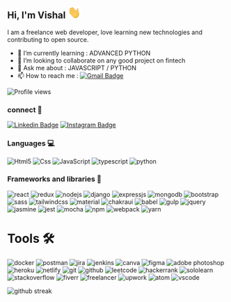 <h2> Hi, I'm Vishal <img src="https://raw.githubusercontent.com/ABSphreak/ABSphreak/master/gifs/Hi.gif" width="30px"> </h2>
I am a freelance web developer, love learning new technologies and contributing to open source.

- 🌱 I’m currently learning : ADVANCED PYTHON
- 🔭 I’m looking to collaborate on any good project on fintech
- 💬 Ask me about : JAVASCRIPT / PYTHON
- 📫 How to reach me : [![Gmail Badge](https://img.shields.io/badge/-vishalkrishna108@gmail.com-c14438?style=flat-square&logo=Gmail&logoColor=white&link=mailto:vishalkrishna108@gmail.com)](mailto:vishalkrishna108@gmail.com)


 ![Profile views](https://gpvc.arturio.dev/vishalkrishna8) 


<h3> connect 👥 </h3> 

[![Linkedin Badge](https://img.shields.io/badge/-vishalkrishna8-blue?style=flat-square&logo=Linkedin&logoColor=white&link=https://www.linkedin.com/in/vishalkrishna8/)](https://www.linkedin.com/in/vishalkrishna8/)  [![Instagram Badge](https://img.shields.io/badge/-vishal.m.s.d-E4405F?style=flat-square&logo=Instagram&logoColor=white&link=https://www.instagram.com/vishal.m.s.d/)](https://www.instagram.com/vishal.m.s.d/)


<h3> Languages 💻 </h3> 



![Html5](https://img.shields.io/badge/HTML5-E34F26?style=for-the-badge&logo=html5&logoColor=white) ![Css](https://img.shields.io/badge/CSS3-1572B6?style=for-the-badge&logo=css3&logoColor=white) ![JavaScript](https://img.shields.io/badge/JavaScript-323330?style=for-the-badge&logo=javascript&logoColor=F7DF1E)  ![typescript](https://img.shields.io/badge/TypeScript-007ACC?style=for-the-badge&logo=typescript&logoColor=white) ![python](https://img.shields.io/badge/Python-FFD43B?style=for-the-badge&logo=python&logoColor=blue) 



<h3>Frameworks and libraries 🔌 </h3> 



![react](https://img.shields.io/badge/React-20232A?style=for-the-badge&logo=react&logoColor=61DAFB) ![redux](https://img.shields.io/badge/Redux-593D88?style=for-the-badge&logo=redux&logoColor=white) ![nodejs](https://img.shields.io/badge/Node.js-339933?style=for-the-badge&logo=nodedotjs&logoColor=white) ![django](https://img.shields.io/badge/Django-092E20?style=for-the-badge&logo=django&logoColor=green) ![expressjs](https://img.shields.io/badge/Express.js-000000?style=for-the-badge&logo=express&logoColor=white) ![mongodb](https://img.shields.io/badge/MongoDB-4EA94B?style=for-the-badge&logo=mongodb&logoColor=white) ![bootstrap](https://img.shields.io/badge/Bootstrap-563D7C?style=for-the-badge&logo=bootstrap&logoColor=white) ![sass](https://img.shields.io/badge/Sass-CC6699?style=for-the-badge&logo=sass&logoColor=white) ![tailwindcss](https://img.shields.io/badge/Tailwind_CSS-38B2AC?style=for-the-badge&logo=tailwind-css&logoColor=white) ![material](https://img.shields.io/badge/Material%20UI-007FFF?style=for-the-badge&logo=mui&logoColor=white) ![chakraui](https://img.shields.io/badge/Chakra--UI-319795?style=for-the-badge&logo=chakra-ui&logoColor=white) ![babel](  https://img.shields.io/badge/Babel-F9DC3E?style=for-the-badge&logo=babel&logoColor=white ) ![gulp](https://img.shields.io/badge/Gulp-CF4647?style=for-the-badge&logo=gulp&logoColor=white) ![jquery](https://img.shields.io/badge/jQuery-0769AD?style=for-the-badge&logo=jquery&logoColor=white) ![jasmine](https://img.shields.io/badge/Jasmine-8A4182?style=for-the-badge&logo=Jasmine&logoColor=white) ![jest](https://img.shields.io/badge/Jest-C21325?style=for-the-badge&logo=jest&logoColor=white) ![mocha](https://img.shields.io/badge/Mocha-8D6748?style=for-the-badge&logo=Mocha&logoColor=white) ![npm](https://img.shields.io/badge/npm-CB3837?style=for-the-badge&logo=npm&logoColor=white) ![webpack](https://img.shields.io/badge/Webpack-8DD6F9?style=for-the-badge&logo=Webpack&logoColor=white) ![yarn](https://img.shields.io/badge/Yarn-2C8EBB?style=for-the-badge&logo=yarn&logoColor=white)


# Tools 🛠️


![docker](https://img.shields.io/badge/Docker-2CA5E0?style=for-the-badge&logo=docker&logoColor=white) ![postman](https://img.shields.io/badge/Postman-FF6C37?style=for-the-badge&logo=Postman&logoColor=white) ![jira](https://img.shields.io/badge/Jira-0052CC?style=for-the-badge&logo=Jira&logoColor=white)  ![jenkins](  https://img.shields.io/badge/Jenkins-D24939?style=for-the-badge&logo=Jenkins&logoColor=white ) ![canva](https://img.shields.io/badge/Canva-%2300C4CC.svg?&style=for-the-badge&logo=Canva&logoColor=white) ![figma](  https://img.shields.io/badge/Figma-F24E1E?style=for-the-badge&logo=figma&logoColor=white ) ![adobe photoshop](https://img.shields.io/badge/Adobe%20Photoshop-31A8FF?style=for-the-badge&logo=Adobe%20Photoshop&logoColor=black) ![heroku](https://img.shields.io/badge/Heroku-430098?style=for-the-badge&logo=heroku&logoColor=white) ![netlify](  https://img.shields.io/badge/Netlify-00C7B7?style=for-the-badge&logo=netlify&logoColor=white ) ![git](https://img.shields.io/badge/GIT-E44C30?style=for-the-badge&logo=git&logoColor=white)  ![github](https://img.shields.io/badge/GitHub-100000?style=for-the-badge&logo=github&logoColor=white) ![leetcode](https://img.shields.io/badge/-LeetCode-FFA116?style=for-the-badge&logo=LeetCode&logoColor=black) ![hackerrank](https://img.shields.io/badge/-Hackerrank-2EC866?style=for-the-badge&logo=HackerRank&logoColor=white) ![sololearn](https://img.shields.io/badge/-Sololearn-3a464b?style=for-the-badge&logo=Sololearn&logoColor=white) ![stackoverflow](https://img.shields.io/badge/Stack_Overflow-FE7A16?style=for-the-badge&logo=stack-overflow&logoColor=white) ![fiverr]( https://img.shields.io/badge/fiverr-1DBF73?style=for-the-badge&logo=fiverr&logoColor=white ) ![freelancer](https://img.shields.io/badge/Freelancer-29B2FE?style=for-the-badge&logo=Freelancer&logoColor=white) ![upwork](https://img.shields.io/badge/UpWork-6FDA44?style=for-the-badge&logo=Upwork&logoColor=white)  ![atom](https://img.shields.io/badge/Atom-66595C?style=for-the-badge&logo=Atom&logoColor=white) ![vscode](https://img.shields.io/badge/VSCode-0078D4?style=for-the-badge&logo=visual%20studio%20code&logoColor=white)





![github streak](https://github-readme-streak-stats.herokuapp.com/?user={vishalkrishna8}&theme={grovbox}) 
